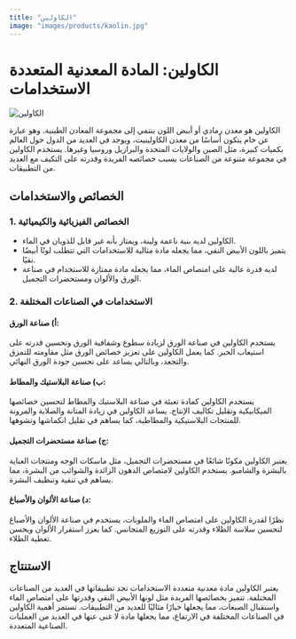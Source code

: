 ```yaml
---
title: "الكاولين"
image: "images/products/kaolin.jpg"
---
```


# الكاولين: المادة المعدنية المتعددة الاستخدامات

![الكاولين](/GMC-website/images/products/kaolin.jpg)

الكاولين هو معدن رمادي أو أبيض اللون ينتمي إلى مجموعة المعادن الطينية. وهو عبارة عن خام يتكون أساسًا من معدن الكاولينيت، ويوجد في العديد من الدول حول العالم بكميات كبيرة، مثل الصين والولايات المتحدة والبرازيل وروسيا وغيرها. يستخدم الكاولين في مجموعة متنوعة من الصناعات بسبب خصائصه الفريدة وقدرته على التكيف مع العديد من التطبيقات.

## الخصائص والاستخدامات

### 1. الخصائص الفيزيائية والكيميائية

- الكاولين لديه بنية ناعمة ولينة، ويمتاز بأنه غير قابل للذوبان في الماء.
- يتميز باللون الأبيض النقي، مما يجعله مادة مثالية للاستخدامات التي تتطلب لونًا أبيضًا نقيًا.
- لديه قدرة عالية على امتصاص الماء، مما يجعله مادة ممتازة للاستخدام في صناعة الورق والألوان ومستحضرات التجميل.

### 2. الاستخدامات في الصناعات المختلفة

#### أ) صناعة الورق:

يستخدم الكاولين في صناعة الورق لزيادة سطوع وشفافية الورق وتحسين قدرته على استيعاب الحبر. كما يعمل الكاولين على تعزيز خصائص الورق مثل مقاومته للتمزق والتجعد، وبالتالي يساعد على تحسين جودة الورق النهائي.

#### ب) صناعة البلاستيك والمطاط:

يستخدم الكاولين كمادة تعبئة في صناعة البلاستيك والمطاط لتحسين خصائصها الميكانيكية وتقليل تكاليف الإنتاج. يساعد الكاولين في زيادة المتانة والصلابة والمرونة للمنتجات البلاستيكية والمطاطية، كما يساهم في تقليل انكماشها وتشوهها.

#### ج) صناعة مستحضرات التجميل:

يعتبر الكاولين مكونًا شائعًا في مستحضرات التجميل، مثل ماسكات الوجه ومنتجات العناية بالبشرة والشامبو. يستخدم الكاولين لامتصاص الدهون الزائدة والشوائب من البشرة، مما يساهم في تنقية وتنظيف البشرة.

#### د) صناعة الألوان والأصباغ:

نظرًا لقدرة الكاولين على امتصاص الماء والملونات، يستخدم في صناعة الألوان والأصباغ لتحسين سلاسة الطلاء وقدرته على التوزيع المتجانس. كما يعزز استقرار الألوان ويحسن تغطية الطلاء.

## الاستنتاج

يعتبر الكاولين مادة معدنية متعددة الاستخدامات تجد تطبيقاتها في العديد من الصناعات المختلفة. تتميز بخصائصها الفريدة مثل لونها الأبيض النقي وقدرتها على امتصاص الماء واستقبال الصبغات، مما يجعلها خيارًا مثاليًا للعديد من التطبيقات. تستمر أهمية الكاولين في الصناعات المختلفة في الارتفاع، مما يجعلها مادة لا غنى عنها في العديد من العمليات الصناعية المتعددة.
